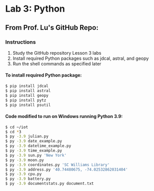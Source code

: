 # Lab 3: Python
## From Prof. Lu's GitHub Repo:
### Instructions
1. Study the GitHub repository Lesson 3 labs
2. Install required Python packages such as jdcal, astral, and geopy
3. Run the shell commands as specified later
#### To install required Python package:
```sh
$ pip install jdcal
$ pip install astral
$ pip install geopy
$ pip install pytz
$ pip install psutil
```
#### Code modified to run on Windows running Python 3.9:
```sh
$ cd ~/iot
$ cd *3
$ py -3.9 julian.py
$ py -3.9 date_example.py
$ py -3.9 datetime_example.py
$ py -3.9 time_example.py
$ py -3.9 sun.py 'New York'
$ py -3.9 moon.py
$ py -3.9 coordinates.py 'SC Williams Library'
$ py -3.9 address.py '40.74480675, -74.02532862031404'
$ py -3.9 cpu.py
$ py -3.9 battery.py
$ py -3.9 documentstats.py document.txt
```
